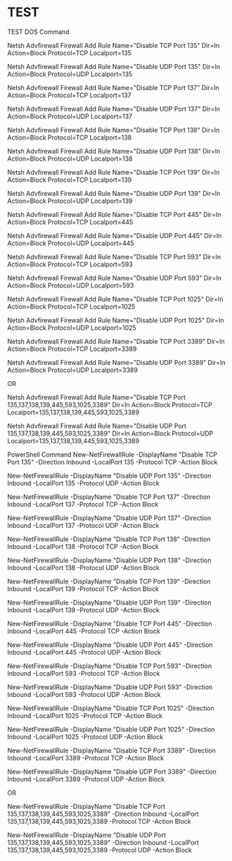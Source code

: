 # TEST
TEST
DOS Command

Netsh Advfirewall Firewall Add Rule Name="Disable TCP Port 135" 
Dir=In Action=Block Protocol=TCP Localport=135

Netsh Advfirewall Firewall Add Rule Name="Disable UDP Port 135" 
Dir=In Action=Block Protocol=UDP Localport=135

Netsh Advfirewall Firewall Add Rule Name="Disable TCP Port 137" 
Dir=In Action=Block Protocol=TCP Localport=137

Netsh Advfirewall Firewall Add Rule Name="Disable UDP Port 137" 
Dir=In Action=Block Protocol=UDP Localport=137

Netsh Advfirewall Firewall Add Rule Name="Disable TCP Port 138" 
Dir=In Action=Block Protocol=TCP Localport=138

Netsh Advfirewall Firewall Add Rule Name="Disable UDP Port 138" 
Dir=In Action=Block Protocol=UDP Localport=138

Netsh Advfirewall Firewall Add Rule Name="Disable TCP Port 139" 
Dir=In Action=Block Protocol=TCP Localport=139

Netsh Advfirewall Firewall Add Rule Name="Disable UDP Port 139" 
Dir=In Action=Block Protocol=UDP Localport=139

Netsh Advfirewall Firewall Add Rule Name="Disable TCP Port 445" 
Dir=In Action=Block Protocol=TCP Localport=445

Netsh Advfirewall Firewall Add Rule Name="Disable UDP Port 445" 
Dir=In Action=Block Protocol=UDP Localport=445

Netsh Advfirewall Firewall Add Rule Name="Disable TCP Port 593" 
Dir=In Action=Block Protocol=TCP Localport=593

Netsh Advfirewall Firewall Add Rule Name="Disable UDP Port 593" 
Dir=In Action=Block Protocol=UDP Localport=593

Netsh Advfirewall Firewall Add Rule Name="Disable TCP Port 1025" 
Dir=In Action=Block Protocol=TCP Localport=1025

Netsh Advfirewall Firewall Add Rule Name="Disable UDP Port 1025" 
Dir=In Action=Block Protocol=UDP Localport=1025

Netsh Advfirewall Firewall Add Rule Name="Disable TCP Port 3389" 
Dir=In Action=Block Protocol=TCP Localport=3389

Netsh Advfirewall Firewall Add Rule Name="Disable UDP Port 3389" 
Dir=In Action=Block Protocol=UDP Localport=3389

OR

Netsh Advfirewall Firewall Add Rule Name="Disable TCP Port 135,137,138,139,445,593,1025,3389" 
Dir=In Action=Block Protocol=TCP Localport=135,137,138,139,445,593,1025,3389

Netsh Advfirewall Firewall Add Rule Name="Disable UDP Port 135,137,138,139,445,593,1025,3389" 
Dir=In Action=Block Protocol=UDP Localport=135,137,138,139,445,593,1025,3389

PowerShell Command
New-NetFirewallRule -DisplayName "Disable TCP Port 135" 
-Direction Inbound -LocalPort 135 -Protocol TCP -Action Block

New-NetFirewallRule -DisplayName "Disable UDP Port 135" 
-Direction Inbound -LocalPort 135 -Protocol UDP -Action Block

New-NetFirewallRule -DisplayName "Disable TCP Port 137" 
-Direction Inbound -LocalPort 137 -Protocol TCP -Action Block

New-NetFirewallRule -DisplayName "Disable UDP Port 137" 
-Direction Inbound -LocalPort 137 -Protocol UDP -Action Block

New-NetFirewallRule -DisplayName "Disable TCP Port 138" 
-Direction Inbound -LocalPort 138 -Protocol TCP -Action Block

New-NetFirewallRule -DisplayName "Disable UDP Port 138" 
-Direction Inbound -LocalPort 138 -Protocol UDP -Action Block

New-NetFirewallRule -DisplayName "Disable TCP Port 139" 
-Direction Inbound -LocalPort 139 -Protocol TCP -Action Block

New-NetFirewallRule -DisplayName "Disable UDP Port 139" 
-Direction Inbound -LocalPort 139 -Protocol UDP -Action Block

New-NetFirewallRule -DisplayName "Disable TCP Port 445" 
-Direction Inbound -LocalPort 445 -Protocol TCP -Action Block

New-NetFirewallRule -DisplayName "Disable UDP Port 445" 
-Direction Inbound -LocalPort 445 -Protocol UDP -Action Block

New-NetFirewallRule -DisplayName "Disable TCP Port 593" 
-Direction Inbound -LocalPort 593 -Protocol TCP -Action Block

New-NetFirewallRule -DisplayName "Disable UDP Port 593" 
-Direction Inbound -LocalPort 593 -Protocol UDP -Action Block

New-NetFirewallRule -DisplayName "Disable TCP Port 1025" 
-Direction Inbound -LocalPort 1025 -Protocol TCP -Action Block

New-NetFirewallRule -DisplayName "Disable UDP Port 1025" 
-Direction Inbound -LocalPort 1025 -Protocol UDP -Action Block

New-NetFirewallRule -DisplayName "Disable TCP Port 3389" 
-Direction Inbound -LocalPort 3389 -Protocol TCP -Action Block

New-NetFirewallRule -DisplayName "Disable UDP Port 3389" 
-Direction Inbound -LocalPort 3389 -Protocol UDP -Action Block

OR

New-NetFirewallRule -DisplayName "Disable TCP Port 135,137,138,139,445,593,1025,3389" 
-Direction Inbound -LocalPort 135,137,138,139,445,593,1025,3389 -Protocol TCP -Action Block

New-NetFirewallRule -DisplayName "Disable UDP Port 135,137,138,139,445,593,1025,3389" 
-Direction Inbound -LocalPort 135,137,138,139,445,593,1025,3389 -Protocol UDP -Action Block
